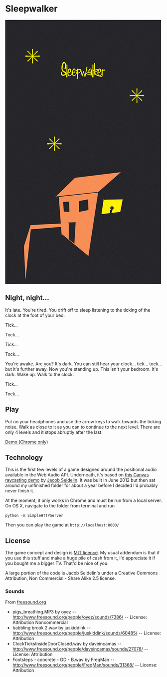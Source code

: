 Sleepwalker
===

<a href="http://apps.angryrobotzombie.com/sleepwalker"><img src="intro/title.png"></a>

Night, night...
---

It's late. You're tired. You drift off to sleep listening to the ticking of the clock at the foot of your bed. 

Tick...

Tock...

Tick...

Tock...

You're awake. Are you? It's dark. You can still hear your clock... tick... tock... but it's further away. Now you're standing up. This isn't your bedroom. It's dark. Wake up. Walk to the clock.

Tick...

Tock...

Play
---

Put on your headphones and use the arrow keys to walk towards the ticking noise. Walk as close to it as you can to continue to the next level. There are only 4 levels and it stops abruptly after the last.

[Demo (Chrome only)](http://apps.angryrobotzombie.com/sleepwalker)


Technology
---

This is the first few levels of a game designed around the positional audio available in the Web Audio API. Underneath, it's based on [this Canvas raycasting demo](http://dev.opera.com/articles/view/creating-pseudo-3d-games-with-html-5-can-1/) by [Jacob Seidelin](http://blog.nihilogic.dk/). It was built In June 2012 but then sat around my unfinished folder for about a year before I decided I'd probably never finish it.

At the moment, it only works in Chrome and must be run from a local server. On OS X, navigate to the folder from terminal and run 

    python -m SimpleHTTPServer
    
Then you can play the game at `http://localhost:8000/`

License
---

The game concept and design is [MIT licence](http://thingsinjars.mit-license.org/). My usual addendum is that if you use this stuff and make a huge pile of cash from it, I'd appreciate it if you bought me a bigger TV. That'd be nice of you.

A large portion of the code is Jacob Seidelin's under a Creative Commons Attribution, Non Commercial - Share Alike 2.5 license.

### Sounds

From [freesound.org](http://freesound.org) 

  * pigs_breathing.MP3 by oyez -- http://www.freesound.org/people/oyez/sounds/7386/ -- License: Attribution Noncommercial
  * babbling brook 2.wav by juskiddink -- http://www.freesound.org/people/juskiddink/sounds/60485/ -- License: Attribution
  * ClockTicksInsideDoorClosed.wav by daveincamas -- http://www.freesound.org/people/daveincamas/sounds/27078/ -- License: Attribution
  * Footsteps - concrete - OD - B.wav by FreqMan -- http://www.freesound.org/people/FreqMan/sounds/31368/ -- License: Attribution
